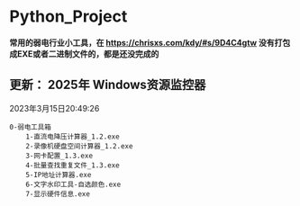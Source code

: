 # Python_Project

 **常用的弱电行业小工具，在 https://chrisxs.com/kdy/#s/9D4C4gtw 没有打包成EXE或者二进制文件的，都是还没完成的**

更新：
2025年
Windows资源监控器
---

2023年3月15日20:49:26
```
0-弱电工具箱
    1-直流电降压计算器_1.2.exe
    2-录像机硬盘空间计算器_1.2.exe
    3-网卡配置_1.3.exe
    4-批量查找重复文件_1.3.exe
    5-IP地址计算器.exe
    6-文字水印工具-自选颜色.exe
    7-显示硬件信息.exe
```